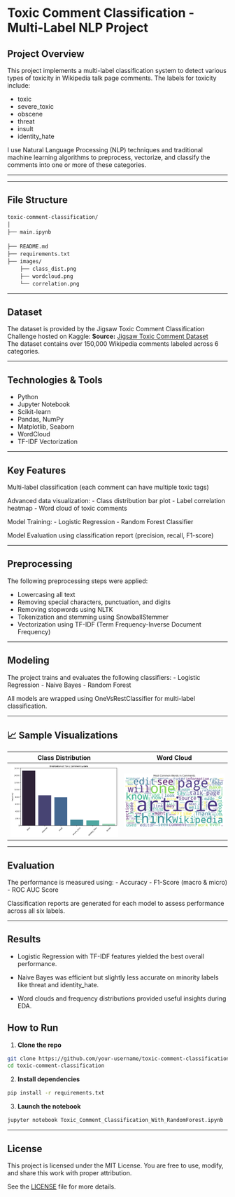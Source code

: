 # Toxic Comment Classification - Multi-Label NLP Project

##  Project Overview
This project implements a multi-label classification system to detect various types of toxicity in Wikipedia talk page comments. The labels for toxicity include:

- toxic
- severe_toxic
- obscene
- threat
- insult
- identity_hate

I use Natural Language Processing (NLP) techniques and traditional machine learning algorithms to preprocess, vectorize, and classify the comments into one or more of these categories.

---

---

## File Structure

```bash
toxic-comment-classification/
│
├── main.ipynb

├── README.md 
├── requirements.txt  
├── images/  
    ├── class_dist.png 
    ├── wordcloud.png 
    └── correlation.png 
```

---

## Dataset
The dataset is provided by the Jigsaw Toxic Comment Classification Challenge hosted on Kaggle:
**Source:** [Jigsaw Toxic Comment Dataset](https://www.kaggle.com/competitions/jigsaw-toxic-comment-classification-challenge/data?select=train.csv.zip)  
The dataset contains over 150,000 Wikipedia comments labeled across 6 categories.

---

## Technologies & Tools
- Python
- Jupyter Notebook
- Scikit-learn
- Pandas, NumPy
- Matplotlib, Seaborn
- WordCloud
- TF-IDF Vectorization

---

## Key Features
Multi-label classification (each comment can have multiple toxic tags)

Advanced data visualization:
    - Class distribution bar plot
    - Label correlation heatmap
    - Word cloud of toxic comments

Model Training:
    - Logistic Regression
    - Random Forest Classifier

Model Evaluation using classification report (precision, recall, F1-score)

---

## Preprocessing
The following preprocessing steps were applied:
- Lowercasing all text
- Removing special characters, punctuation, and digits
- Removing stopwords using NLTK
- Tokenization and stemming using SnowballStemmer
- Vectorization using TF-IDF (Term Frequency-Inverse Document Frequency)

---

## Modeling
The project trains and evaluates the following classifiers:
    - Logistic Regression
    - Naive Bayes
    - Random Forest

All models are wrapped using OneVsRestClassifier for multi-label classification.

---

## 📈 Sample Visualizations
| Class Distribution | Word Cloud |
|--------------------|------------|
| ![dist](images/class_dist.png) | ![wordcloud](images/wordcloud.png) |

---

## Evaluation
The performance is measured using:
    - Accuracy
    - F1-Score (macro & micro)
    - ROC AUC Score

Classification reports are generated for each model to assess performance across all six labels.

---

## Results
- Logistic Regression with TF-IDF features yielded the best overall performance.

- Naive Bayes was efficient but slightly less accurate on minority labels like threat and identity_hate.

- Word clouds and frequency distributions provided useful insights during EDA.

## How to Run

1. **Clone the repo**
```bash
git clone https://github.com/your-username/toxic-comment-classification.git
cd toxic-comment-classification
```

2. **Install dependencies**
```bash
pip install -r requirements.txt
```

3. **Launch the notebook**
```bash
jupyter notebook Toxic_Comment_Classification_With_RandomForest.ipynb
```

---

## License
This project is licensed under the MIT License.
You are free to use, modify, and share this work with proper attribution.

See the [LICENSE](LICENSE) file for more details.
